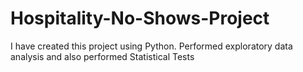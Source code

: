 # Hospitality-No-Shows-Project
I have created this project using Python. Performed exploratory data analysis and also performed Statistical Tests
